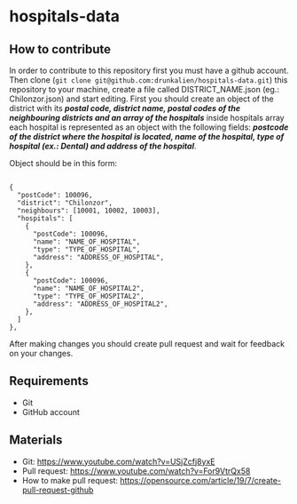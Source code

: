 # hospitals-data

## How to contribute

In order to contribute to this repository first you must have a github account. Then clone (```git clone git@github.com:drunkalien/hospitals-data.git```) this repository to your machine, create a file called DISTRICT_NAME.json (eg.: Chilonzor.json) and start editing. First you should create an object of the district with its ***postal code, district name, postal codes of the neighbouring districts and an array of the hospitals*** inside hospitals array each hospital is represented as an object with the following fields: ***postcode of the district where the hospital is located, name of the hospital, type of hospital (ex.: Dental) and address of the hospital***.


Object should be in this form:

```

{
  "postCode": 100096,
  "district": "Chilonzor",
  "neighbours": [10001, 10002, 10003],
  "hospitals": [
    {
      "postCode": 100096,
      "name": "NAME_OF_HOSPITAL",
      "type": "TYPE_OF_HOSPITAL",
      "address": "ADDRESS_OF_HOSPITAL",
    },
    {
      "postCode": 100096,
      "name": "NAME_OF_HOSPITAL2",
      "type": "TYPE_OF_HOSPITAL2",
      "address": "ADDRESS_OF_HOSPITAL2",
    },
  ]
},
```

After making changes you should create pull request and wait for feedback on your changes.

## Requirements

- Git
- GitHub account

## Materials

- Git: https://www.youtube.com/watch?v=USjZcfj8yxE
- Pull request: https://www.youtube.com/watch?v=For9VtrQx58
- How to make pull request: https://opensource.com/article/19/7/create-pull-request-github

